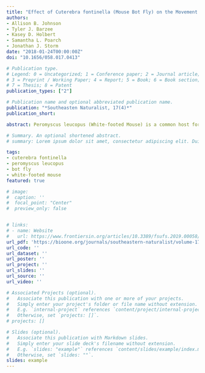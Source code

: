 ```yaml
---
title: "Effect of Cuterebra fontinella (Mouse Bot Fly) on the Movement of Peromyscus leucopus (White-footed Mouse)"
authors:
- Allison B. Johnson
- Tyler J. Barzee
- Kasey D. Holbert
- Samantha L. Poarch
- Jonathan J. Storm
date: "2018-01-24T00:00:00Z"
doi: "10.1656/058.017.0413"

# Publication type.
# Legend: 0 = Uncategorized; 1 = Conference paper; 2 = Journal article;
# 3 = Preprint / Working Paper; 4 = Report; 5 = Book; 6 = Book section;
# 7 = Thesis; 8 = Patent
publication_types: ["2"]

# Publication name and optional abbreviated publication name.
publication: "*Southeasten Naturalist, 17(4)*"
publication_short: 

abstract: Peromyscus leucopus (White-footed Mouse) is a common host for Cuterebra fontinella (Bot Fly), but few studies of this interaction in the southeastern US exist. We assessed the movement of White-footed Mice infested with Bot Flies at 9 riparian woodland sites in Spartanburg County, SC. Our objectives were to determine the prevalence of bot warbles, lumps under the skin containing Bot Fly larva, on White-footed Mice and if the warbles reduced mouse movement. We found that 17.4% of mice had bot warbles during the August trapping period, with a mean intensity of 1.21 ± 0.09 (SE) per mouse. Male and female mice did not differ in the prevalence of bot infestation. Bot-infested mice did not differ from uninfested mice in their mean squared distance from center of activity (MSD). During May, mice that later became infested with a bot warble in August, did not differ in MSD from mice that did not become infested, suggesting that greater movement does not heighten the risk of infestation. Our data show that bot warbles do not reduce the movement of White-footed Mice and our findings add to the growing consensus that Bot Flies do not have a strong negative effect on the ecology of White-footed Mice.

# Summary. An optional shortened abstract.
# summary: Lorem ipsum dolor sit amet, consectetur adipiscing elit. Duis posuere tellus ac convallis placerat. Proin tincidunt magna sed ex sollicitudin condimentum.

tags:
- cuterebra fontinella
- peromyscus leucopus
- bot fly
- white-footed mouse
featured: true

# image:
#  caption: ''
#  focal_point: "Center"
#  preview_only: false


# links:
# - name: Website
#   url: https://www.frontiersin.org/articles/10.3389/fsufs.2019.00058/full
url_pdf: 'https://bioone.org/journals/southeastern-naturalist/volume-17/issue-4/058.017.0413/Effect-of-Cuterebra-fontinella-Mouse-Bot-Fly-on-the-Movement/10.1656/058.017.0413.full'
url_code: ''
url_dataset: ''
url_poster: ''
url_project: ''
url_slides: ''
url_source: ''
url_video: ''

# Associated Projects (optional).
#   Associate this publication with one or more of your projects.
#   Simply enter your project's folder or file name without extension.
#   E.g. `internal-project` references `content/project/internal-project/index.md`.
#   Otherwise, set `projects: []`.
# projects: []

# Slides (optional).
#   Associate this publication with Markdown slides.
#   Simply enter your slide deck's filename without extension.
#   E.g. `slides: "example"` references `content/slides/example/index.md`.
#   Otherwise, set `slides: ""`.
slides: example
---
```

